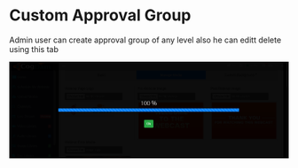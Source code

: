 # Custom Approval Group

Admin user can create approval group of any level also he can editt delete using this tab

![](../../.gitbook/assets/image%20%28289%29.png)

